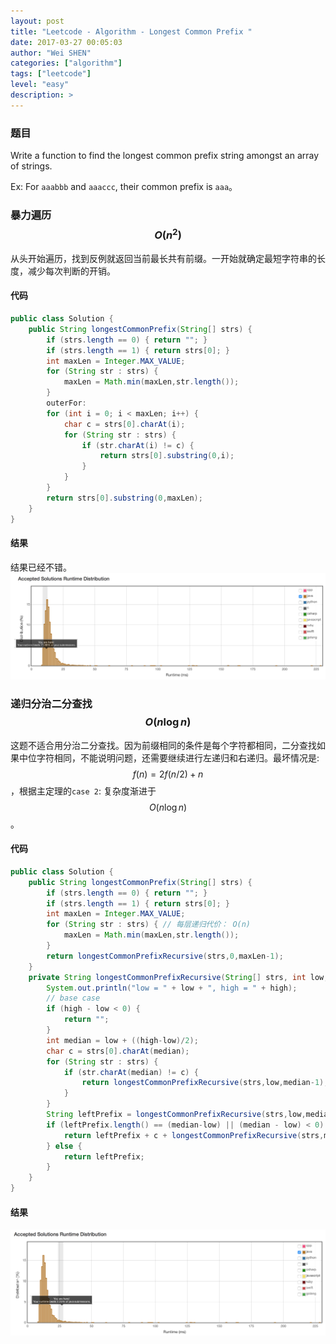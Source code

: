 ```yaml
---
layout: post
title: "Leetcode - Algorithm - Longest Common Prefix "
date: 2017-03-27 00:05:03
author: "Wei SHEN"
categories: ["algorithm"]
tags: ["leetcode"]
level: "easy"
description: >
---
```


### 题目
Write a function to find the longest common prefix string amongst an array of strings.

Ex: For `aaabbb` and `aaaccc`, their common prefix is `aaa`。

### 暴力遍历 $$O(n^{2})$$
从头开始遍历，找到反例就返回当前最长共有前缀。一开始就确定最短字符串的长度，减少每次判断的开销。

#### 代码
```java
public class Solution {
    public String longestCommonPrefix(String[] strs) {
        if (strs.length == 0) { return ""; }
        if (strs.length == 1) { return strs[0]; }
        int maxLen = Integer.MAX_VALUE;
        for (String str : strs) {
            maxLen = Math.min(maxLen,str.length());
        }
        outerFor:
        for (int i = 0; i < maxLen; i++) {
            char c = strs[0].charAt(i);
            for (String str : strs) {
                if (str.charAt(i) != c) {
                    return strs[0].substring(0,i);
                }
            }
        }
        return strs[0].substring(0,maxLen);
    }
}
```

#### 结果
结果已经不错。
![longest-common-prefix-1](/images/leetcode/longest-common-prefix-1.png)

### 递归分治二分查找 $$O(n\log{}{n})$$
这题不适合用分治二分查找。因为前缀相同的条件是每个字符都相同，二分查找如果中位字符相同，不能说明问题，还需要继续进行左递归和右递归。最坏情况是: $$f(n)=2f(n/2)+n$$，根据主定理的`case 2`: 复杂度渐进于$$O(n\log{}{n})$$。

#### 代码
```java
public class Solution {
    public String longestCommonPrefix(String[] strs) {
        if (strs.length == 0) { return ""; }
        if (strs.length == 1) { return strs[0]; }
        int maxLen = Integer.MAX_VALUE;
        for (String str : strs) { // 每层递归代价： O(n)
            maxLen = Math.min(maxLen,str.length());
        }
        return longestCommonPrefixRecursive(strs,0,maxLen-1);
    }
    private String longestCommonPrefixRecursive(String[] strs, int low, int high) {
        System.out.println("low = " + low + ", high = " + high);
        // base case
        if (high - low < 0) {
            return "";
        }
        int median = low + ((high-low)/2);
        char c = strs[0].charAt(median);
        for (String str : strs) {
            if (str.charAt(median) != c) {
                return longestCommonPrefixRecursive(strs,low,median-1);
            }
        }
        String leftPrefix = longestCommonPrefixRecursive(strs,low,median-1);
        if (leftPrefix.length() == (median-low) || (median - low) < 0) {
            return leftPrefix + c + longestCommonPrefixRecursive(strs,median+1,high);
        } else {
            return leftPrefix;
        }
    }
}
```

#### 结果
![longest-common-prefix-2](/images/leetcode/longest-common-prefix-2.png)

